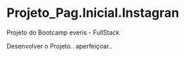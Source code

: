 # Projeto_Pag.Inicial.Instagran
Projeto do Bootcamp everis - FullStack

Desenvolver o Projeto.. aperfeiçoar..
